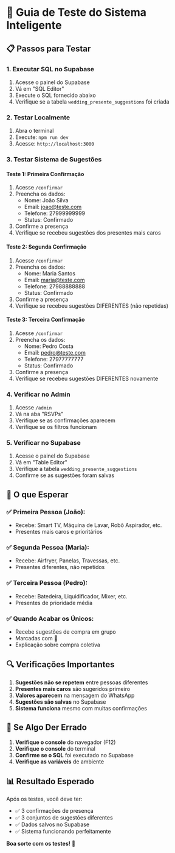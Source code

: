 # 🧪 Guia de Teste do Sistema Inteligente

## 📋 Passos para Testar

### 1. **Executar SQL no Supabase**
1. Acesse o painel do Supabase
2. Vá em "SQL Editor"
3. Execute o SQL fornecido abaixo
4. Verifique se a tabela `wedding_presente_suggestions` foi criada

### 2. **Testar Localmente**
1. Abra o terminal
2. Execute: `npm run dev`
3. Acesse: `http://localhost:3000`

### 3. **Testar Sistema de Sugestões**

#### Teste 1: Primeira Confirmação
1. Acesse `/confirmar`
2. Preencha os dados:
   - Nome: João Silva
   - Email: joao@teste.com
   - Telefone: 27999999999
   - Status: Confirmado
3. Confirme a presença
4. Verifique se recebeu sugestões dos presentes mais caros

#### Teste 2: Segunda Confirmação
1. Acesse `/confirmar`
2. Preencha os dados:
   - Nome: Maria Santos
   - Email: maria@teste.com
   - Telefone: 27988888888
   - Status: Confirmado
3. Confirme a presença
4. Verifique se recebeu sugestões DIFERENTES (não repetidas)

#### Teste 3: Terceira Confirmação
1. Acesse `/confirmar`
2. Preencha os dados:
   - Nome: Pedro Costa
   - Email: pedro@teste.com
   - Telefone: 27977777777
   - Status: Confirmado
3. Confirme a presença
4. Verifique se recebeu sugestões DIFERENTES novamente

### 4. **Verificar no Admin**
1. Acesse `/admin`
2. Vá na aba "RSVPs"
3. Verifique se as confirmações aparecem
4. Verifique se os filtros funcionam

### 5. **Verificar no Supabase**
1. Acesse o painel do Supabase
2. Vá em "Table Editor"
3. Verifique a tabela `wedding_presente_suggestions`
4. Confirme se as sugestões foram salvas

## 🎯 O que Esperar

### ✅ Primeira Pessoa (João):
- Recebe: Smart TV, Máquina de Lavar, Robô Aspirador, etc.
- Presentes mais caros e prioritários

### ✅ Segunda Pessoa (Maria):
- Recebe: Airfryer, Panelas, Travessas, etc.
- Presentes diferentes, não repetidos

### ✅ Terceira Pessoa (Pedro):
- Recebe: Batedeira, Liquidificador, Mixer, etc.
- Presentes de prioridade média

### ✅ Quando Acabar os Únicos:
- Recebe sugestões de compra em grupo
- Marcadas com 👥
- Explicação sobre compra coletiva

## 🔍 Verificações Importantes

1. **Sugestões não se repetem** entre pessoas diferentes
2. **Presentes mais caros** são sugeridos primeiro
3. **Valores aparecem** na mensagem do WhatsApp
4. **Sugestões são salvas** no Supabase
5. **Sistema funciona** mesmo com muitas confirmações

## 🚨 Se Algo Der Errado

1. **Verifique o console** do navegador (F12)
2. **Verifique o console** do terminal
3. **Confirme se o SQL** foi executado no Supabase
4. **Verifique as variáveis** de ambiente

## 📊 Resultado Esperado

Após os testes, você deve ter:
- ✅ 3 confirmações de presença
- ✅ 3 conjuntos de sugestões diferentes
- ✅ Dados salvos no Supabase
- ✅ Sistema funcionando perfeitamente

**Boa sorte com os testes!** 🎉
